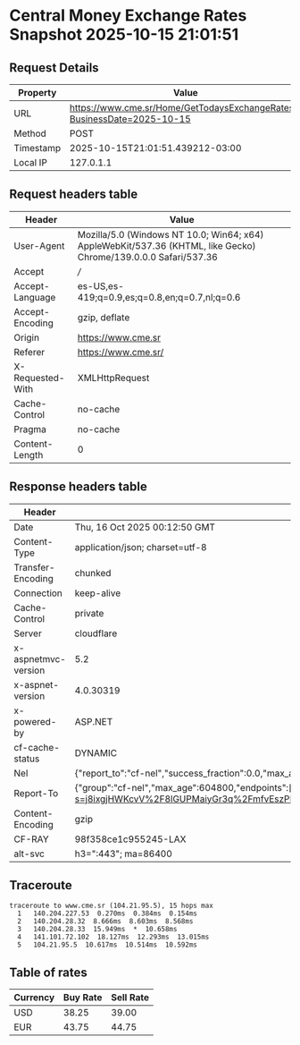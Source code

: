 # Central Money Exchange Rates Snapshot 2025-10-15 21:01:51
## Request Details

| Property | Value |
|----------|-------|
| URL | https://www.cme.sr/Home/GetTodaysExchangeRates/?BusinessDate=2025-10-15 |
| Method | POST |
| Timestamp | 2025-10-15T21:01:51.439212-03:00 |
| Local IP | 127.0.1.1 |
    
## Request headers table

| Header | Value |
|--------|-------|
| User-Agent | Mozilla/5.0 (Windows NT 10.0; Win64; x64) AppleWebKit/537.36 (KHTML, like Gecko) Chrome/139.0.0.0 Safari/537.36 |
| Accept | */* |
| Accept-Language | es-US,es-419;q=0.9,es;q=0.8,en;q=0.7,nl;q=0.6 |
| Accept-Encoding | gzip, deflate |
| Origin | https://www.cme.sr |
| Referer | https://www.cme.sr/ |
| X-Requested-With | XMLHttpRequest |
| Cache-Control | no-cache |
| Pragma | no-cache |
| Content-Length | 0 |

    
## Response headers table
| Header | Value |
|--------|-------|
| Date | Thu, 16 Oct 2025 00:12:50 GMT |
| Content-Type | application/json; charset=utf-8 |
| Transfer-Encoding | chunked |
| Connection | keep-alive |
| Cache-Control | private |
| Server | cloudflare |
| x-aspnetmvc-version | 5.2 |
| x-aspnet-version | 4.0.30319 |
| x-powered-by | ASP.NET |
| cf-cache-status | DYNAMIC |
| Nel | {"report_to":"cf-nel","success_fraction":0.0,"max_age":604800} |
| Report-To | {"group":"cf-nel","max_age":604800,"endpoints":[{"url":"https://a.nel.cloudflare.com/report/v4?s=j8ixgjHWKcvV%2F8lGUPMaiyGr3q%2FmfvEszPPHv8MaTQIu3x6jBGkPbtPdhOdy%2BNyMPRSP5Nh38x%2F9aQxMh6SXwjFc%2F7ORmW8K"}]} |
| Content-Encoding | gzip |
| CF-RAY | 98f358ce1c955245-LAX |
| alt-svc | h3=":443"; ma=86400 |

## Traceroute 

```
traceroute to www.cme.sr (104.21.95.5), 15 hops max
  1   140.204.227.53  0.270ms  0.384ms  0.154ms 
  2   140.204.28.32  8.666ms  8.603ms  8.568ms 
  3   140.204.28.33  15.949ms  *  10.658ms 
  4   141.101.72.102  18.127ms  12.293ms  13.015ms 
  5   104.21.95.5  10.617ms  10.514ms  10.592ms 

```


## Table of rates

| Currency | Buy Rate | Sell Rate |
|----------|----------|-----------|
| USD | 38.25 | 39.00 |
| EUR | 43.75 | 44.75 |
